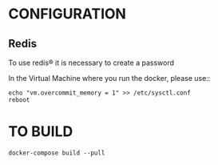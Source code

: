 # CONFIGURATION

## Redis

To use redis® it is necessary to create a password

In the Virtual Machine where you run the docker, please use::

```shel
echo "vm.overcommit_memory = 1" >> /etc/sysctl.conf
reboot
```

# TO BUILD

```shell
docker-compose build --pull
```
